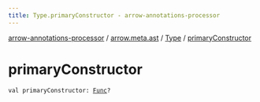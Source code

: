 ```yaml
---
title: Type.primaryConstructor - arrow-annotations-processor
---
```


[arrow-annotations-processor](../../index.html) / [arrow.meta.ast](../index.html) / [Type](index.html) / [primaryConstructor](./primary-constructor.html)

# primaryConstructor

`val primaryConstructor: `[`Func`](../-func/index.html)`?`